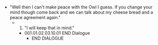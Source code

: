 - "Well then I can't make peace with the Owl I guess. If you change your mind though come back and we can talk about my cheese bread and a peace agreement again."
	- 1. "I will keep that in mind."
		- 001.01.02.03.10.01 END Dialogue
			- END DIALOGUE